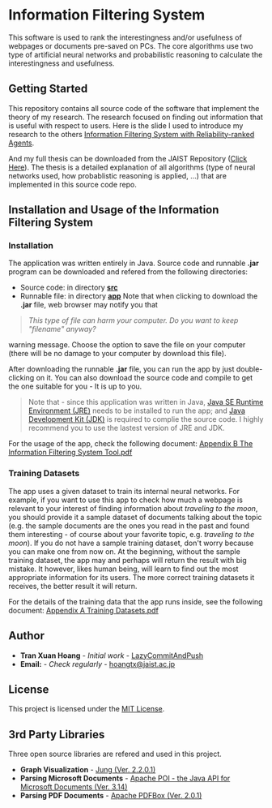 # Information Filtering System
This software is used to rank the interestingness and/or usefulness of webpages or documents pre-saved on PCs. The core algorithms use two type of artificial neural networks and probabilistic reasoning to calculate the interestingness and usefulness.

## Getting Started
This repository contains all source code of the software that implement the theory of my research. The research focused on finding out information that is useful with respect to users. Here is the slide I used to introduce my research to the others
[Information Filtering System with Reliability-ranked Agents](https://drive.google.com/file/d/0B42twD7zF0cwUk9KOTlldVZnb3M/view?usp=sharing).

And my full thesis can be downloaded from the JAIST Repository ([Click Here](http://hdl.handle.net/10119/13737)).
The thesis is a detailed explanation of all algorithms (type of neural networks used, how probablistic reasoning is applied, ...) that are implemented in this source code repo.

## Installation and Usage of the Information Filtering System
### Installation
The application was written entirely in Java. Source code and runnable **.jar** program can be downloaded and refered from the following directories:
- Source code:  in directory [**src**](https://github.com/TranXuanHoang/InformationFilteringSystem/tree/Normal/src)
- Runnable file: in directory [**app**](https://github.com/TranXuanHoang/InformationFilteringSystem/tree/Normal/app)
Note that when clicking to download the **.jar** file, web browser may notify you that
> *This type of file can harm your computer. Do you want to keep "filename" anyway?*

warning message. Choose the option to save the file on your computer (there will be no damage to your computer by download this file).

After downloading the runnable **.jar** file, you can run the app by just double-clicking on it. You can also download the source code and compile to get the one suitable for you - It is up to you.

> Note that - since this application was written in Java, [Java SE Runtime Environment (JRE)](http://www.oracle.com/technetwork/java/javase/downloads/jre8-downloads-2133155.html) needs to be installed to run the app; and [Java Development Kit (JDK)](http://www.oracle.com/technetwork/java/javase/downloads/jdk8-downloads-2133151.html) is required to complie the source code. I highly recommend you to use the lastest version of JRE and JDK.

For the usage of the app, check the following document:
[Appendix B  The Information Filtering System Tool.pdf](https://drive.google.com/file/d/0B42twD7zF0cwZHdUMG1HVjdqYTg/view?usp=sharing)

### Training Datasets
The app uses a given dataset to train its internal neural networks. For example, if you want to use this app to check how much a webpage is relevant to your interest of finding information about *traveling to the moon*, you should provide it a sample dataset of documents talking about the topic (e.g. the sample documents are the ones you read in the past and found them interesting - of course about your favorite topic, e.g. *traveling to the moon*). If you do not have a sample training dataset, don't worry because you can make one from now on. At the beginning, without the sample training dataset, the app may and perhaps will return the result with big mistake. It however, likes human being, will learn to find out the most appropriate information for its users. The more correct training datasets it receives, the better result it will return.

For the details of the training data that the app runs inside, see the following document:
[Appendix A Training Datasets.pdf](https://drive.google.com/file/d/0B42twD7zF0cwUE1RYVNuQ3hWZ1U/view?usp=sharing)

## Author
* **Tran Xuan Hoang** - *Initial work* - [LazyCommitAndPush](https://github.com/TranXuanHoang)
* **Email:** - *Check regularly* - hoangtx@jaist.ac.jp

## License
This project is licensed under the [MIT License](https://opensource.org/licenses/MIT).

## 3rd Party Libraries
Three open source libraries are refered and used in this project.
* **Graph Visualization** - [Jung (Ver. 2.2.0.1)](http://jung.sourceforge.net/)
* **Parsing Microsoft Documents** - [Apache POI - the Java API for Microsoft Documents (Ver. 3.14)](https://poi.apache.org/)
* **Parsing PDF Documents** - [Apache PDFBox (Ver. 2.0.1)](https://pdfbox.apache.org/)
